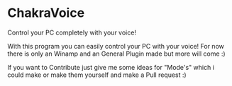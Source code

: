# ChakraVoice
Control your PC completely with your voice!

With this program you can easily control your PC with your voice!
For now there is only an Winamp and an General Plugin made but more will come :)

If you want to Contribute just give me some ideas for "Mode's" which i could make or make them yourself and make a Pull request :)
